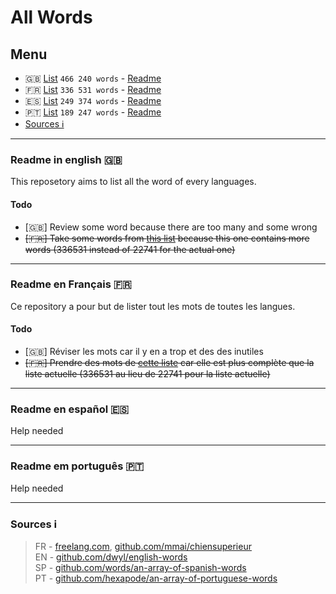 # All Words

## Menu
- 🇬🇧 [List](https://github.com/PolMrt/allwords/blob/master/en/words.txt) `466 240 words`  - [Readme](https://github.com/PolMrt/allwords#readme-in-english-)
- 🇫🇷 [List](https://github.com/PolMrt/allwords/blob/master/fr/words.txt) `336 531 words` - [Readme](https://github.com/PolMrt/allwords#readme-en-fran%C3%A7ais-)
- 🇪🇸 [List](https://github.com/PolMrt/allwords/blob/master/sp/words.txt) `249 374 words` - [Readme](https://github.com/PolMrt/allwords#readme-en-espa%C3%B1ol-)
- 🇵🇹 [List](https://github.com/PolMrt/allwords/blob/master/pt/words.txt) `189 247 words` - [Readme](https://github.com/PolMrt/allwords#readme-em-português-)
- [Sources ℹ](https://github.com/PolMrt/allwords#sources-%E2%84%B9)

----

### Readme in english 🇬🇧
This reposetory aims to list all the word of every languages.
#### Todo
 - [🇬🇧] Review some word because there are too many and some wrong
 - ~~[🇫🇷] Take some words from [this list](https://raw.githubusercontent.com/mmai/chiensuperieur/master/dictionnaires/liste.de.mots.francais.frgut.txt) because this one contains more words (336531 instead of 22741 for the actual one)~~





 ----

### Readme en Français 🇫🇷
Ce repository a pour but de lister tout les mots de toutes les langues.
#### Todo
 - [🇬🇧] Réviser les mots car il y en a trop et des des inutiles
 - ~~[🇫🇷] Prendre des mots de [cette liste](https://raw.githubusercontent.com/mmai/chiensuperieur/master/dictionnaires/liste.de.mots.francais.frgut.txt) car elle est plus complète que la liste actuelle (336531 au lieu de 22741 pour la liste actuelle)~~


----

### Readme en español 🇪🇸
Help needed

----

### Readme em português 🇵🇹
Help needed

----

### Sources ℹ
> FR - [freelang.com](https://www.freelang.com/dictionnaire/dic-francais.php), [github.com/mmai/chiensuperieur](https://raw.githubusercontent.com/mmai/chiensuperieur/master/dictionnaires/liste.de.mots.francais.frgut.txt)<br>
> EN - [github.com/dwyl/english-words](https://github.com/dwyl/english-words)<br>
> SP - [github.com/words/an-array-of-spanish-words](https://github.com/words/an-array-of-spanish-words/blob/master/corpus.txt)<br>
> PT - [github.com/hexapode/an-array-of-portuguese-words](https://github.com/hexapode/an-array-of-portuguese-words/blob/master/words.json)
